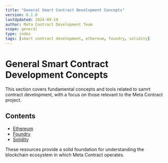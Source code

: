 ```yaml
---
title: "General Smart Contract Development Concepts"
version: 0.1.0
lastUpdated: 2024-09-19
author: Meta Contract Development Team
scope: general
type: index
tags: [smart contract development, ethereum, foundry, solidity]
---
```


# General Smart Contract Development Concepts

This section covers fundamental concepts and tools related to samrt contract development, with a focus on those relevant to the Meta Contract project.

## Contents

- [Ethereum](./01-ethereum.md)
- [Foundry](./02-foundry.md)
- [Solidity](./03-solidity.md)

These resources provide a solid foundation for understanding the blockchain ecosystem in which Meta Contract operates.

